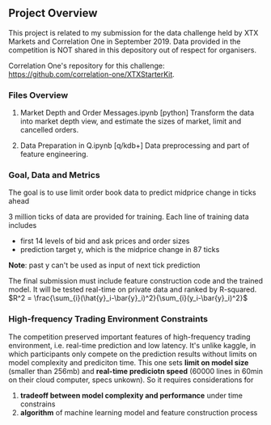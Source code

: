 ## Project Overview

This project is related to my submission for the data challenge held by XTX Markets and Correlation One in September 2019. Data provided in the competition is NOT shared in this depository out of respect for organisers.

Correlation One's repository for this challenge: https://github.com/correlation-one/XTXStarterKit.

### Files Overview

1. Market Depth and Order Messages.ipynb
[python] Transform the data into market depth view, and estimate the sizes of market, limit and cancelled orders.

2. Data Preparation in Q.ipynb
[q/kdb+] Data preprocessing and part of feature engineering.


### Goal, Data and Metrics
The goal is to use limit order book data to predict midprice change in ticks ahead

3 million ticks of data are provided for training. Each line of training data includes
- first 14 levels of bid and ask prices and order sizes
- prediction target y, which is the midprice change in 87 ticks

**Note**: past y can't be used as input of next tick prediction

The final submission must include feature construction code and the trained model. It will be tested real-time on private data and ranked by R-squared. 
$R^2 = \frac{\sum_{i}(\hat{y}_i-\bar{y}_i)^2}{\sum_{i}(y_i-\bar{y}_i)^2}$

### High-frequency Trading Environment Constraints
The competition preserved important features of high-frequency trading environment, i.e. real-time prediction and low latency. It's unlike kaggle, in which participants only compete on the prediction results without limits on model complexity and prediciton time. This one sets **limit on model size** (smaller than 256mb) and **real-time prediciotn speed** (60000 lines in 60min on their cloud computer, specs unkown). So it requires considerations for
1. **tradeoff between model complexity and performance** under time constrains
2. **algorithm** of machine learning model and feature construction process
